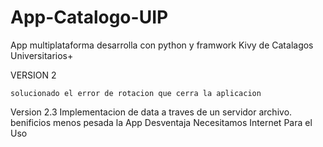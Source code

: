 # App-Catalogo-UIP
App multiplataforma desarrolla con python y framwork Kivy de Catalagos Universitarios+

VERSION 2

	solucionado el error de rotacion que cerra la aplicacion 
Version 2.3
	Implementacion de data a traves de un servidor archivo. 
	benificios menos pesada la App 
	Desventaja Necesitamos Internet Para el Uso 
